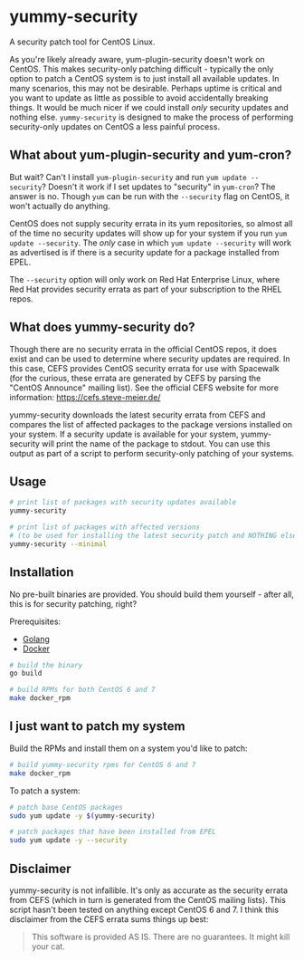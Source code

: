 yummy-security
================================================
A security patch tool for CentOS Linux.

As you're likely already aware, yum-plugin-security doesn't work on CentOS. 
This makes security-only patching difficult - typically the only option to patch
a CentOS system is to just install all available updates. In many scenarios, 
this may not be desirable. Perhaps uptime is critical and you want to update as 
little as possible to avoid accidentally breaking things. It would be much nicer
if we could install *only* security updates and nothing else. `yummy-security`
is designed to make the process of performing security-only updates on CentOS 
a less painful process.

## What about yum-plugin-security and yum-cron?

But wait? Can't I install `yum-plugin-security` and run `yum update --security`? 
Doesn't it work if I set updates to "security" in `yum-cron`? The answer is no. 
Though `yum` can be run with the `--security` flag on CentOS, it won't actually 
do anything. 

CentOS does not supply security errata in its yum repositories, so almost all of
the time no security updates will show up for your system if you run 
`yum update --security`. The *only* case in which `yum update --security` will 
work as advertised is if there is a security update for a package installed from 
EPEL.

The `--security` option will only work on Red Hat Enterprise Linux, where Red 
Hat provides security errata as part of your subscription to the RHEL repos.

## What does yummy-security do?

Though there are no security errata in the official CentOS repos, it does exist
and can be used to determine where security updates are required. In this case,
CEFS provides CentOS security errata for use with Spacewalk (for the curious,
these errata are generated by CEFS by parsing the "CentOS Announce" mailing 
list). See the official CEFS website for more information: 
https://cefs.steve-meier.de/

yummy-security downloads the latest security errata from CEFS and compares the 
list of affected packages to the package versions installed on your system. If a
security update is available for your system, yummy-security will print the name
of the package to stdout. You can use this output as part of a script to perform
security-only patching of your systems.

## Usage

```bash
# print list of packages with security updates available
yummy-security

# print list of packages with affected versions
# (to be used for installing the latest security patch and NOTHING else)
yummy-security --minimal
```

## Installation

No pre-built binaries are provided. You should build them yourself - after all,
this is for security patching, right? 

Prerequisites:

* [Golang](https://golang.org/dl/)
* [Docker](https://docs.docker.com/install/)

```bash
# build the binary
go build

# build RPMs for both CentOS 6 and 7
make docker_rpm
```

## I just want to patch my system

Build the RPMs and install them on a system you'd like to patch:

```bash
# build yummy-security rpms for CentOS 6 and 7
make docker_rpm
```

To patch a system:

```bash
# patch base CentOS packages
sudo yum update -y $(yummy-security)

# patch packages that have been installed from EPEL
sudo yum update -y --security
```

## Disclaimer

yummy-security is not infallible. It's only as accurate as the security errata
from CEFS (which in turn is generated from the CentOS mailing lists). This 
script hasn't been tested on anything except CentOS 6 and 7. I think this 
disclaimer from the CEFS errata sums things up best:

> This software is provided AS IS. There are no guarantees. It might kill your cat.
